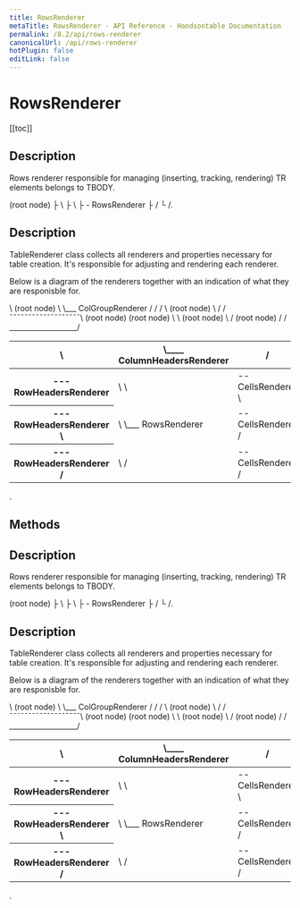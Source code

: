 ```yaml
---
title: RowsRenderer
metaTitle: RowsRenderer - API Reference - Handsontable Documentation
permalink: /8.2/api/rows-renderer
canonicalUrl: /api/rows-renderer
hotPlugin: false
editLink: false
---
```


# RowsRenderer

[[toc]]

## Description

Rows renderer responsible for managing (inserting, tracking, rendering) TR elements belongs to TBODY.

  <tbody> (root node)
    ├ <tr>   \
    ├ <tr>    \
    ├ <tr>     - RowsRenderer
    ├ <tr>    /
    └ <tr>   /.



## Description

TableRenderer class collects all renderers and properties necessary for table creation. It's
responsible for adjusting and rendering each renderer.

Below is a diagram of the renderers together with an indication of what they are responisble for.
  <table>
    <colgroup>  \ (root node)
      <col>      \
      <col>       \___ ColGroupRenderer
      <col>       /
      <col>      /
    </colgroup> /
    <thead>     \ (root node)
      <tr>       \
        <th>      \
        <th>       \____ ColumnHeadersRenderer
        <th>       /
        <th>      /
      </tr>      /
    </thead>    /
    <tbody>   ¯¯¯¯¯¯¯¯¯¯¯¯¯¯¯¯¯¯¯\ (root node)
      <tr>   (root node)          \
        <th>  --- RowHeadersRenderer
        <td>  \                     \
        <td>   -- CellsRenderer      \
        <td>  /                       \
      </tr>                            \
      <tr>   (root node)                \
        <th>  --- RowHeadersRenderer     \
        <td>  \                           \___ RowsRenderer
        <td>   -- CellsRenderer           /
        <td>  /                          /
      </tr>                             /
      <tr>   (root node)               /
        <th>  --- RowHeadersRenderer  /
        <td>  \                      /
        <td>   -- CellsRenderer     /
        <td>  /                    /
      </tr>                       /
    </tbody>  ___________________/
  </table>.


## Methods

## Description

Rows renderer responsible for managing (inserting, tracking, rendering) TR elements belongs to TBODY.

  <tbody> (root node)
    ├ <tr>   \
    ├ <tr>    \
    ├ <tr>     - RowsRenderer
    ├ <tr>    /
    └ <tr>   /.



## Description

TableRenderer class collects all renderers and properties necessary for table creation. It's
responsible for adjusting and rendering each renderer.

Below is a diagram of the renderers together with an indication of what they are responisble for.
  <table>
    <colgroup>  \ (root node)
      <col>      \
      <col>       \___ ColGroupRenderer
      <col>       /
      <col>      /
    </colgroup> /
    <thead>     \ (root node)
      <tr>       \
        <th>      \
        <th>       \____ ColumnHeadersRenderer
        <th>       /
        <th>      /
      </tr>      /
    </thead>    /
    <tbody>   ¯¯¯¯¯¯¯¯¯¯¯¯¯¯¯¯¯¯¯\ (root node)
      <tr>   (root node)          \
        <th>  --- RowHeadersRenderer
        <td>  \                     \
        <td>   -- CellsRenderer      \
        <td>  /                       \
      </tr>                            \
      <tr>   (root node)                \
        <th>  --- RowHeadersRenderer     \
        <td>  \                           \___ RowsRenderer
        <td>   -- CellsRenderer           /
        <td>  /                          /
      </tr>                             /
      <tr>   (root node)               /
        <th>  --- RowHeadersRenderer  /
        <td>  \                      /
        <td>   -- CellsRenderer     /
        <td>  /                    /
      </tr>                       /
    </tbody>  ___________________/
  </table>.



